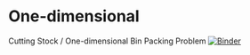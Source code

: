 # One-dimensional
Cutting Stock / One-dimensional Bin Packing Problem
[![Binder](https://mybinder.org/badge_logo.svg)](https://mybinder.org/v2/gh/ostasis/One-dimensional/master?urlpath=%2Fapps%2Fone-dimensional-bin-packing.ipynb)
